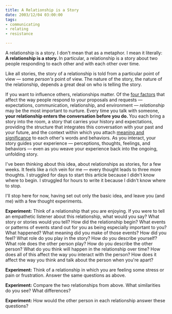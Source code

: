 ```yaml
--- 
title: A Relationship is a Story
date: 2003/12/04 03:00:00
tags: 
- communicating
- relating
- resistance

---
```


<p> A relationship is a story. I don't mean that as a metaphor. I mean it literally: <strong> A relationship is a story. </strong> In particular, a relationship is a story about two people responding to each other and with each other over time. </p>
<p> Like all stories, the story of a relationship is told from a particular point of view — some <em>person's</em> point of view. The nature of the story, the nature of the relationship, depends a great deal on who is telling the story. </p>
<p> If you want to influence others, relationships matter. Of the <a href="http://dhemery.com/articles/resistance_as_a_resource/">four factors</a> that affect the way people respond to your proposals and requests — expectations, communication, relationship, and environment — <em>relationship</em> may be the most important to nurture. Every time you talk with someone, <strong> your relationship enters the conversation before you do. </strong> You each bring a story into the room, a story that carries your history and expectations, providing the structure that integrates this conversation with your past and your future, and the context within which you attach <a href="http://dhemery.com/articles/untangling_communication/">meaning and significance</a> to each other's words and behaviors. As you interact, your story guides your experience — perceptions, thoughts, feelings, and behaviors — even as you weave your experience back into the ongoing, unfolding story. </p>
<p> I've been thinking about this idea, about relationships as stories, for a few weeks. It feels like a rich vein for me — every thought leads to three more thoughts. I struggled for days to start this article because I didn't know where to begin. I struggled for hours to write it because I didn't know where to stop. </p>
<p> I'll stop here for now, having set out only the basic idea, and leave you (and me) with a few thought experiments. </p>
<p>
<strong>Experiment:</strong> Think of a relationship that you are enjoying. If you were to tell an empathetic listener about this relationship, what would you say? What story or stories would you tell? How did the relationship begin? What events or patterns of events stand out for you as being especially important to you? What happened? What meaning did you make of those events? How did you feel? What role do you play in the story? How do you describe yourself? What role does the other person play? How do you describe the other person? What do you think will happen in the relationship over time? How does all of this affect the way you interact with the person? How does it affect the way you think and talk about the person when you're apart? </p>
<p>
<strong>Experiment:</strong> Think of a relationship in which you are feeling some stress or pain or frustration. Answer the same questions as above. </p>
<p>
<strong>Experiment:</strong> Compare the two relationships from above. What similarities do you see? What differences? </p>
<p>
<strong>Experiment:</strong> How would the other person in each relationship answer these questions? </p>
